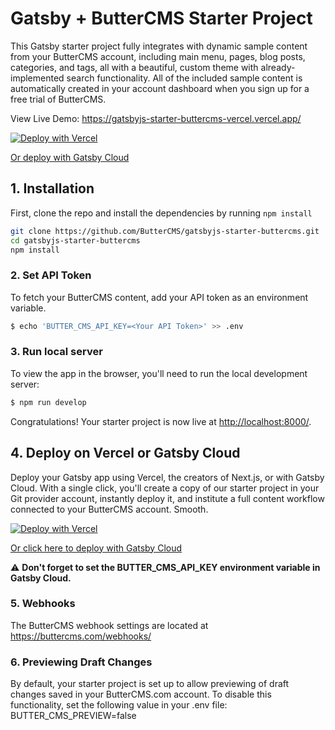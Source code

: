 # Gatsby + ButterCMS Starter Project

This Gatsby starter project fully integrates with dynamic sample content from your ButterCMS account, including main menu, pages, blog posts, categories, and tags, all with a beautiful, custom theme with already-implemented search functionality. All of the included sample content is automatically created in your account dashboard when you sign up for a free trial of ButterCMS.

View Live Demo: https://gatsbyjs-starter-buttercms-vercel.vercel.app/

[![Deploy with Vercel](https://vercel.com/button)](https://vercel.com/new/clone?repository-url=https%3A%2F%2Fgithub.com%2FButterCMS%2Fgatsbyjs-starter-buttercms&env=BUTTER_CMS_API_KEY&envDescription=Your%20ButterCMS%20API%20Token&envLink=https%3A%2F%2Fbuttercms.com%2Fsettings%2F&project-name=gatsbyjs-starter-buttercms&repo-name=gatsbyjs-starter-buttercms&redirect-url=https%3A%2F%2Fbuttercms.com%2Fonboarding%2Fvercel-starter-deploy-callback%2F&production-deploy-hook=Deploy%20Triggered%20from%20ButterCMS&demo-title=ButterCMS%20Gatsby%20Starter&demo-description=Fully%20integrated%20with%20your%20ButterCMS%20account&demo-url=https%3A%2F%2Fgatsbyjs-starter-buttercms.vercel.app%2F&demo-image=https://cdn.buttercms.com/r0tGK8xFRti2iRKBJ0eY&repository-name=gatsbyjs-starter-buttercms)

[Or deploy with Gatsby Cloud](https://www.gatsbyjs.com/dashboard/deploynow?url=https://github.com/ButterCMS/gatsbyjs-starter-buttercms)

## 1. Installation

First, clone the repo and install the dependencies by running `npm install`

```bash
git clone https://github.com/ButterCMS/gatsbyjs-starter-buttercms.git
cd gatsbyjs-starter-buttercms
npm install
```

### 2. Set API Token

To fetch your ButterCMS content, add your API token as an environment variable.

```bash
$ echo 'BUTTER_CMS_API_KEY=<Your API Token>' >> .env
```

### 3. Run local server

To view the app in the browser, you'll need to run the local development server:

```bash
$ npm run develop
```

Congratulations! Your starter project is now live at [http://localhost:8000/](http://localhost:8000/).

## 4. Deploy on Vercel or Gatsby Cloud

Deploy your Gatsby app using Vercel, the creators of Next.js, or with Gatsby Cloud. With a single click, you'll create a copy of our starter project in your Git provider account, instantly deploy it, and institute a full content workflow connected to your ButterCMS account. Smooth.

[![Deploy with Vercel](https://vercel.com/button)](https://vercel.com/new/clone?repository-url=https%3A%2F%2Fgithub.com%2FButterCMS%2Fgatsbyjs-starter-buttercms&env=BUTTER_CMS_API_KEY&envDescription=Your%20ButterCMS%20API%20Token&envLink=https%3A%2F%2Fbuttercms.com%2Fsettings%2F&project-name=gatsby-starter-buttercms&repo-name=gatsbyjs-starter-buttercms&redirect-url=https%3A%2F%2Fbuttercms.com%2Fonboarding%2Fvercel-starter-deploy-callback%2F&production-deploy-hook=Deploy%20Triggered%20from%20ButterCMS&demo-title=ButterCMS%20Gatsby%20Starter&demo-description=Fully%20integrated%20with%20your%20ButterCMS%20account&demo-url=https%3A%2F%2Fgatsbyjs-starter-buttercms.vercel.app%2F&demo-image=https://cdn.buttercms.com/r0tGK8xFRti2iRKBJ0eY&repository-name=gatsbyjs-starter-buttercms)

[Or click here to deploy with Gatsby Cloud](https://www.gatsbyjs.com/dashboard/deploynow?url=https://github.com/ButterCMS/gatsbyjs-starter-buttercms)

⚠️ **Don't forget to set the BUTTER_CMS_API_KEY environment variable in Gatsby Cloud.**

### 5. Webhooks

The ButterCMS webhook settings are located at https://buttercms.com/webhooks/

### 6. Previewing Draft Changes

By default, your starter project is set up to allow previewing of draft changes saved in your ButterCMS.com account. To disable this functionality, set the following value in your .env file: BUTTER_CMS_PREVIEW=false
